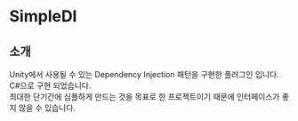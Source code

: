 SimpleDI
=======
## 소개
Unity에서 사용될 수 있는 Dependency Injection 패턴을 구현한 플러그인 입니다.   
C#으로 구현 되었습니다.   
최대한 단기간에 심플하게 만드는 것을 목표로 한 프로젝트이기 때문에 인터페이스가 좋지 않을 수 있습니다.   
